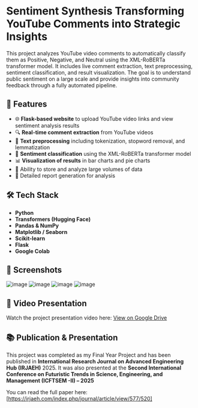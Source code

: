 # Sentiment Synthesis Transforming YouTube Comments into Strategic Insights

This project analyzes YouTube video comments to automatically classify them as Positive, Negative, and Neutral using the XML-RoBERTa transformer model. It includes live comment extraction, text preprocessing, sentiment classification, and result visualization. The goal is to understand public sentiment on a large scale and provide insights into community feedback through a fully automated pipeline.

## 🚀 Features

- 🌐 **Flask-based website** to upload YouTube video links and view sentiment analysis results
- 🔍 **Real-time comment extraction** from YouTube videos
- 🧹 **Text preprocessing** including tokenization, stopword removal, and lemmatization
- 🤖 **Sentiment classification** using the XML-RoBERTa transformer model
- 📊 **Visualization of results** in bar charts and pie charts
- 💾 Ability to store and analyze large volumes of data
- 📄 Detailed report generation for analysis

## 🛠️ Tech Stack

- **Python**
- **Transformers (Hugging Face)**
- **Pandas & NumPy**
- **Matplotlib / Seaborn**
- **Scikit-learn**
- **Flask** 
- **Google Colab**

## 📸 Screenshots

![image](https://github.com/user-attachments/assets/e9179e78-c50a-46f6-8f09-ca0ffee2ca1e)
![image](https://github.com/user-attachments/assets/c95d8add-7801-46b8-b0ba-78de8d733810) 
![image](https://github.com/user-attachments/assets/97e66114-444b-4492-9633-efff8e8f2855) 
![image](https://github.com/user-attachments/assets/1f2f759b-72b9-4e73-99b6-f9ce5c04387c)

## 🎥 Video Presentation

Watch the project presentation video here: [View on Google Drive](https://drive.google.com/file/d/1bIwepdy4dO7A4P3xIvJBnNXmTkX646oD/view?usp=sharing)

## 📚 Publication & Presentation
This project was completed as my Final Year Project and has been published in **International Research Journal on Advanced Engineering Hub (IRJAEH)** 2025. It was also presented at the **Second International Conference on Futuristic Trends in Science, Engineering, and Management (ICFTSEM -II) – 2025**

You can read the full paper here: [https://irjaeh.com/index.php/journal/article/view/577/520]
